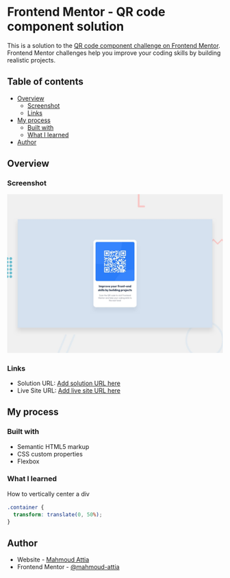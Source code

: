 # Frontend Mentor - QR code component solution

This is a solution to the [QR code component challenge on Frontend Mentor](https://www.frontendmentor.io/challenges/qr-code-component-iux_sIO_H). Frontend Mentor challenges help you improve your coding skills by building realistic projects.

## Table of contents

- [Overview](#overview)
  - [Screenshot](#screenshot)
  - [Links](#links)
- [My process](#my-process)
  - [Built with](#built-with)
  - [What I learned](#what-i-learned)
- [Author](#author)

## Overview

### Screenshot

![project screenshot](./design/desktop-preview.jpg)

### Links

- Solution URL: [Add solution URL here](https://www.frontendmentor.io/solutions/qr-code-component-using-flexbox-nXK55dYt2i)
- Live Site URL: [Add live site URL here](https://attia-mahmoud.github.io/QR-Code/)

## My process

### Built with

- Semantic HTML5 markup
- CSS custom properties
- Flexbox

### What I learned

How to vertically center a div

```css
.container {
  transform: translate(0, 50%);
}
```

## Author

- Website - [Mahmoud Attia](https://www.mahmoudattia.com)
- Frontend Mentor - [@mahmoud-attia](https://www.frontendmentor.io/profile/attia-mahmoud)
